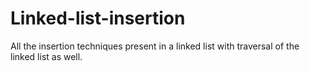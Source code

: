 # Linked-list-insertion
All the insertion techniques present in a linked list with traversal of the linked list as well.
